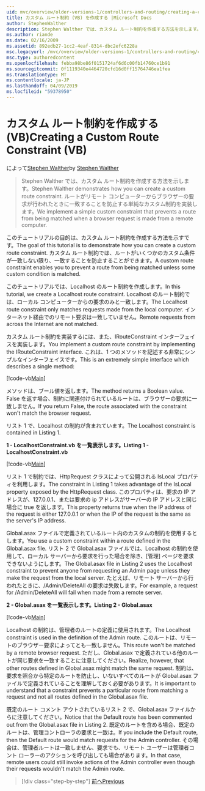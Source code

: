 ```yaml
---
uid: mvc/overview/older-versions-1/controllers-and-routing/creating-a-custom-route-constraint-vb
title: カスタム ルート制約 (VB) を作成する |Microsoft Docs
author: StephenWalther
description: Stephen Walther では、カスタム ルート制約を作成する方法を示します。 単純な実装のルートがされたりすることを防止するカスタムの制約に一致する w.
ms.author: riande
ms.date: 02/16/2009
ms.assetid: 892edb27-1cc2-4eaf-8314-dbc2efc6228a
msc.legacyurl: /mvc/overview/older-versions-1/controllers-and-routing/creating-a-custom-route-constraint-vb
msc.type: authoredcontent
ms.openlocfilehash: febba98be86f0151724af6d6c00fb14760ce1b91
ms.sourcegitcommit: 0f1119340e4464720cfd16d0ff15764746ea1fea
ms.translationtype: MT
ms.contentlocale: ja-JP
ms.lasthandoff: 04/09/2019
ms.locfileid: "59378950"
---
```

# <a name="creating-a-custom-route-constraint-vb"></a><span data-ttu-id="9ed9a-104">カスタム ルート制約を作成する (VB)</span><span class="sxs-lookup"><span data-stu-id="9ed9a-104">Creating a Custom Route Constraint (VB)</span></span>

<span data-ttu-id="9ed9a-105">によって[Stephen Walther](https://github.com/StephenWalther)</span><span class="sxs-lookup"><span data-stu-id="9ed9a-105">by [Stephen Walther](https://github.com/StephenWalther)</span></span>

> <span data-ttu-id="9ed9a-106">Stephen Walther では、カスタム ルート制約を作成する方法を示します。</span><span class="sxs-lookup"><span data-stu-id="9ed9a-106">Stephen Walther demonstrates how you can create a custom route constraint.</span></span> <span data-ttu-id="9ed9a-107">ルートがリモート コンピューターからブラウザーの要求が行われたときに一致することを防止する単純なカスタム制約を実装します。</span><span class="sxs-lookup"><span data-stu-id="9ed9a-107">We implement a simple custom constraint that prevents a route from being matched when a browser request is made from a remote computer.</span></span>


<span data-ttu-id="9ed9a-108">このチュートリアルの目的は、カスタム ルート制約を作成する方法を示すです。</span><span class="sxs-lookup"><span data-stu-id="9ed9a-108">The goal of this tutorial is to demonstrate how you can create a custom route constraint.</span></span> <span data-ttu-id="9ed9a-109">カスタム ルート制約では、ルートがいくつかのカスタム条件が一致しない限り、一致することを防止することができます。</span><span class="sxs-lookup"><span data-stu-id="9ed9a-109">A custom route constraint enables you to prevent a route from being matched unless some custom condition is matched.</span></span>

<span data-ttu-id="9ed9a-110">このチュートリアルでは、Localhost のルート制約を作成します。</span><span class="sxs-lookup"><span data-stu-id="9ed9a-110">In this tutorial, we create a Localhost route constraint.</span></span> <span data-ttu-id="9ed9a-111">Localhost のルート制約では、ローカル コンピューターからの要求のみと一致します。</span><span class="sxs-lookup"><span data-stu-id="9ed9a-111">The Localhost route constraint only matches requests made from the local computer.</span></span> <span data-ttu-id="9ed9a-112">インターネット経由でのリモート要求は一致していません。</span><span class="sxs-lookup"><span data-stu-id="9ed9a-112">Remote requests from across the Internet are not matched.</span></span>

<span data-ttu-id="9ed9a-113">カスタム ルート制約を実装するには、また、IRouteConstraint インターフェイスを実装します。</span><span class="sxs-lookup"><span data-stu-id="9ed9a-113">You implement a custom route constraint by implementing the IRouteConstraint interface.</span></span> <span data-ttu-id="9ed9a-114">これは、1 つのメソッドを記述する非常にシンプルなインターフェイスです。</span><span class="sxs-lookup"><span data-stu-id="9ed9a-114">This is an extremely simple interface which describes a single method:</span></span>

[!code-vb[Main](creating-a-custom-route-constraint-vb/samples/sample1.vb)]

<span data-ttu-id="9ed9a-115">メソッドは、ブール値を返します。</span><span class="sxs-lookup"><span data-stu-id="9ed9a-115">The method returns a Boolean value.</span></span> <span data-ttu-id="9ed9a-116">False を返す場合、制約に関連付けられているルートは、ブラウザーの要求に一致しません。</span><span class="sxs-lookup"><span data-stu-id="9ed9a-116">If you return False, the route associated with the constraint won't match the browser request.</span></span>

<span data-ttu-id="9ed9a-117">リスト 1 で、Localhost の制約が含まれています。</span><span class="sxs-lookup"><span data-stu-id="9ed9a-117">The Localhost constraint is contained in Listing 1.</span></span>

**<span data-ttu-id="9ed9a-118">1 - LocalhostConstraint.vb を一覧表示します。</span><span class="sxs-lookup"><span data-stu-id="9ed9a-118">Listing 1 - LocalhostConstraint.vb</span></span>**

[!code-vb[Main](creating-a-custom-route-constraint-vb/samples/sample2.vb)]

<span data-ttu-id="9ed9a-119">リスト 1 で制約では、HttpRequest クラスによって公開される IsLocal プロパティを利用します。</span><span class="sxs-lookup"><span data-stu-id="9ed9a-119">The constraint in Listing 1 takes advantage of the IsLocal property exposed by the HttpRequest class.</span></span> <span data-ttu-id="9ed9a-120">このプロパティは、要求の IP アドレスが、127.0.0.1、または要求の ip アドレスがサーバーの IP アドレスと同じ場合に true を返します。</span><span class="sxs-lookup"><span data-stu-id="9ed9a-120">This property returns true when the IP address of the request is either 127.0.0.1 or when the IP of the request is the same as the server's IP address.</span></span>

<span data-ttu-id="9ed9a-121">Global.asax ファイルで定義されているルート内のカスタムの制約を使用するとします。</span><span class="sxs-lookup"><span data-stu-id="9ed9a-121">You use a custom constraint within a route defined in the Global.asax file.</span></span> <span data-ttu-id="9ed9a-122">リスト 2 で Global.asax ファイルでは、Localhost の制約を使用して、ローカル サーバーから要求を行った場合を除き、[管理] ページを要求できないようにします。</span><span class="sxs-lookup"><span data-stu-id="9ed9a-122">The Global.asax file in Listing 2 uses the Localhost constraint to prevent anyone from requesting an Admin page unless they make the request from the local server.</span></span> <span data-ttu-id="9ed9a-123">たとえば、リモート サーバーから行われたときに、/Admin/DeleteAll の要求は失敗します。</span><span class="sxs-lookup"><span data-stu-id="9ed9a-123">For example, a request for /Admin/DeleteAll will fail when made from a remote server.</span></span>

**<span data-ttu-id="9ed9a-124">2 - Global.asax を一覧表示します。</span><span class="sxs-lookup"><span data-stu-id="9ed9a-124">Listing 2 - Global.asax</span></span>**

[!code-vb[Main](creating-a-custom-route-constraint-vb/samples/sample3.vb)]

<span data-ttu-id="9ed9a-125">Localhost の制約は、管理者のルートの定義に使用されます。</span><span class="sxs-lookup"><span data-stu-id="9ed9a-125">The Localhost constraint is used in the definition of the Admin route.</span></span> <span data-ttu-id="9ed9a-126">このルートは、リモートのブラウザー要求によってとも一致しません。</span><span class="sxs-lookup"><span data-stu-id="9ed9a-126">This route won't be matched by a remote browser request.</span></span> <span data-ttu-id="9ed9a-127">ただし、Global.asax で定義されている他のルートが同じ要求を一致することに注意してください。</span><span class="sxs-lookup"><span data-stu-id="9ed9a-127">Realize, however, that other routes defined in Global.asax might match the same request.</span></span> <span data-ttu-id="9ed9a-128">制約は、要求を照合から特定のルートを防止し、いないすべてのルートが Global.asax ファイルで定義されていることを理解しておく必要があります。</span><span class="sxs-lookup"><span data-stu-id="9ed9a-128">It is important to understand that a constraint prevents a particular route from matching a request and not all routes defined in the Global.asax file.</span></span>

<span data-ttu-id="9ed9a-129">既定のルート コメント アウトされているリスト 2 で、Global.asax ファイルからに注意してください。</span><span class="sxs-lookup"><span data-stu-id="9ed9a-129">Notice that the Default route has been commented out from the Global.asax file in Listing 2.</span></span> <span data-ttu-id="9ed9a-130">既定のルートを含める場合、既定のルートは、管理コントローラの要求と一致は。</span><span class="sxs-lookup"><span data-stu-id="9ed9a-130">If you include the Default route, then the Default route would match requests for the Admin controller.</span></span> <span data-ttu-id="9ed9a-131">その場合は、管理者ルートは一致しません、要求でも、リモート ユーザーは管理者コント ローラーのアクションを呼び出しても場合があります。</span><span class="sxs-lookup"><span data-stu-id="9ed9a-131">In that case, remote users could still invoke actions of the Admin controller even though their requests wouldn't match the Admin route.</span></span>

> [!div class="step-by-step"]
> [<span data-ttu-id="9ed9a-132">前へ</span><span class="sxs-lookup"><span data-stu-id="9ed9a-132">Previous</span></span>](creating-a-route-constraint-vb.md)
